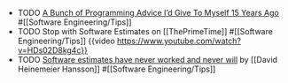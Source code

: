 - TODO [A Bunch of Programming Advice I’d Give To Myself 15 Years Ago](https://mbuffett.com/posts/programming-advice-younger-self/) #[[Software Engineering/Tips]]
- TODO Stop with Software Estimates on [[ThePrimeTime]] #[[Software Engineering/Tips]]
  {{video https://www.youtube.com/watch?v=HDs02D8kg4c}}
- TODO [Software estimates have never worked and never will](https://world.hey.com/dhh/software-estimates-have-never-worked-and-never-will-a41a9c71) by [[David Heinemeier Hansson]] #[[Software Engineering/Tips]]